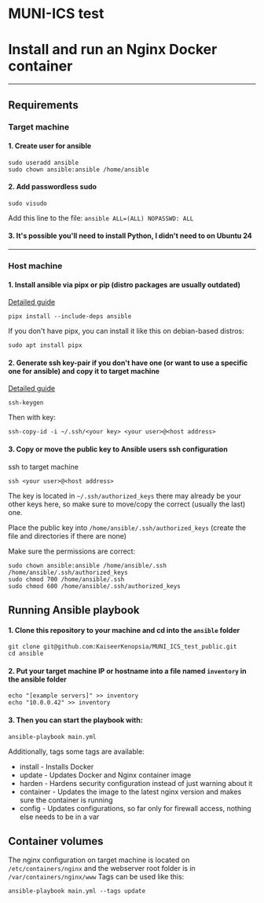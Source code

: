 # MUNI-ICS test
# Install and run an Nginx Docker container
------------
## Requirements
### Target machine
#### 1. Create user for ansible
```
sudo useradd ansible
sudo chown ansible:ansible /home/ansible
```
#### 2. Add passwordless sudo
```
sudo visudo
```
Add this line to the file: `ansible ALL=(ALL) NOPASSWD: ALL`

#### 3. It's possible you'll need to install Python, I didn't need to on Ubuntu 24


---------------
### Host machine
#### 1. Install ansible via pipx or pip (distro packages are usually outdated)

[Detailed guide](https://docs.ansible.com/ansible/latest/installation_guide/intro_installation.html#installing-and-upgrading-ansible-with-pipx)
```
pipx install --include-deps ansible
```


If you don't have pipx, you can install it like this on debian-based distros:
```
sudo apt install pipx
```

#### 2. Generate ssh key-pair if you don't have one (or want to use a specific one for ansible) and copy it to target machine

[Detailed guide](https://www.ssh.com/academy/ssh/keygen)
```
ssh-keygen
```

Then with key:
```
ssh-copy-id -i ~/.ssh/<your key> <your user>@<host address>
```
#### 3. Copy or move the public key to Ansible users ssh configuration

ssh to target machine
```
ssh <your user>@<host address>
```
The key is located in `~/.ssh/authorized_keys` there may already be your other keys here, so make sure to move/copy the correct (usually the last) one.

Place the public key into `/home/ansible/.ssh/authorized_keys` (create the file and directories if there are none)

Make sure the permissions are correct:
```
sudo chown ansible:ansible /home/ansible/.ssh /home/ansible/.ssh/authorized_keys
sudo chmod 700 /home/ansible/.ssh
sudo chmod 600 /home/ansible/.ssh/authorized_keys
```


## Running Ansible playbook

#### 1. Clone this repository to your machine and cd into the `ansible` folder
```
git clone git@github.com:KaiseerKenopsia/MUNI_ICS_test_public.git
cd ansible
```

#### 2. Put your target machine IP or hostname into a file named `inventory` in the ansible folder
```
echo "[example servers]" >> inventory
echo "10.0.0.42" >> inventory
```

#### 3. Then you can start the playbook with:
```
ansible-playbook main.yml
```

Additionally, tags some tags are available:
  - install - Installs Docker
  - update - Updates Docker and Nginx container image
  - harden - Hardens security configuration instead of just warning about it
  - container - Updates the image to the latest nginx version and makes sure the container is running
  - config - Updates configurations, so far only for firewall access, nothing else needs to be in a var

## Container volumes

The nginx configuration on target machine is located on `/etc/containers/nginx`
and the webserver root folder is in `/var/containers/nginx/www`
Tags can be used like this:
```
ansible-playbook main.yml --tags update
```
